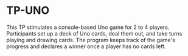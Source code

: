 # TP-UNO
This TP stimulates a console-based Uno game for 2 to 4 players. Participants set up a deck of Uno cards, deal them out, and take turns playing and drawing cards. The program keeps track of the game's progress and declares a winner once a player has no cards left.
